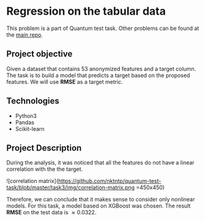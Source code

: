 # Regression on the tabular data
This problem is a part of Quantum test task. Other problems can be found at the [main repo](https://github.com/nktntp/quantum-test-task).

## Project objective
Given a dataset that contains $53$ anonymized features and a target column. The task is to build a model that predicts a target based on the proposed features. We will use __RMSE__ as a target metric.

## Technologies
- Python3
- Pandas
- Scikit-learn 

## Project Description

During the analysis, it was noticed that all the features do not have a linear correlation with the the target. 

![correlation matrix](https://github.com/nktntp/quantum-test-task/blob/master/task3/img/correlation-matrix.png =450x450)

Therefore, we can conclude that it makes sense to consider only nonlinear models. For this task, a model based on XGBoost was chosen.
The result __RMSE__ on the test data is $\approx 0.0322$.

